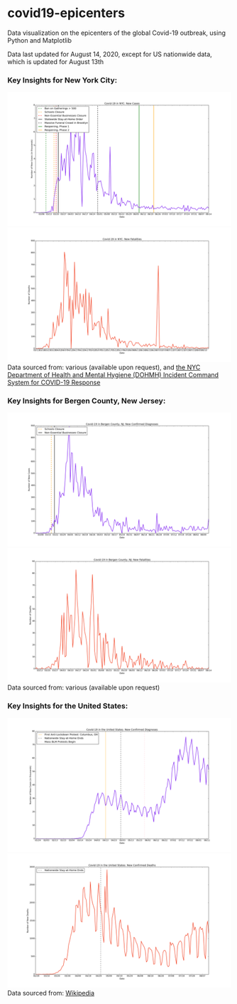 # covid19-epicenters
Data visualization on the epicenters of the global Covid-19 outbreak, using Python and Matplotlib

Data last updated for August 14, 2020, except for US nationwide data, which is updated for August 13th

### Key Insights for New York City:
![NYC New Cases Each Day](./nyc/n-nc.png)
![NYC New Deaths Each Day](./nyc/n-nd.png)
Data sourced from: various (available upon request), and [the NYC Department of Health and Mental Hygiene (DOHMH) Incident Command System for COVID-19 Response](https://github.com/nychealth/coronavirus-data)

### Key Insights for Bergen County, New Jersey:
![Bergen County New Cases Each Day](./bergen-county/b-nc.png)
![Bergen County New Deaths Each Day](./bergen-county/b-nd.png)
Data sourced from: various (available upon request)

### Key Insights for the United States:
![USA New Cases](./usa/us-nc.png)
![USA New Deaths](./usa/us-nd.png)
Data sourced from: [Wikipedia](https://en.wikipedia.org/wiki/Template:2019%E2%80%9320_coronavirus_pandemic_data/United_States_medical_cases)
